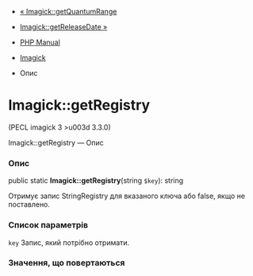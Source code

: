 - [« Imagick::getQuantumRange](imagick.getquantumrange.md)
- [Imagick::getReleaseDate »](imagick.getreleasedate.md)

- [PHP Manual](index.md)
- [Imagick](class.imagick.md)
- Опис

# Imagick::getRegistry

(PECL imagick 3 \>u003d 3.3.0)

Imagick::getRegistry — Опис

### Опис

public static **Imagick::getRegistry**(string `$key`): string

Отримує запис StringRegistry для вказаного ключа або false, якщо не
поставлено.

### Список параметрів

`key`
Запис, який потрібно отримати.

### Значення, що повертаються
